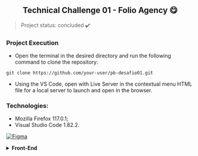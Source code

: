 <h2 align="center">Technical Challenge 01 - Folio Agency 😋</h2>

> Project status: concluded ✔️

<h3 <h1 align="left">Project Execution</h3>

- Open the terminal in the desired directory and run the following command to clone the repository:

```
git clone https://github.com/your-user/pb-desafio01.git
```

- Using the VS Code, open with Live Server in the contextual menu HTML file for a local server to launch and open in the browser.

### Technologies:
  - Mozilla Firefox 117.0.1;
  - Visual Studio Code 1.82.2.

[![Figma](https://img.shields.io/badge/-Figma-F24E1E?style=for-the-badge&logo=data:image/png;base64,iVBORw0KGgoAAAANSUhEUgAAACAAAAAgCAQAAADZc7J/AAAAm0lEQVR42mP8/wdAJoVFRoQ/6gHxA6UUZFC6IHHABoAfFJowAxAkSt6gzAgUAoRQ1E3CBh8gADbVnBAqQAQZHI5AeCjggLcE6IwwMIsf7NAAB7u7wCpMxkRiQAAAABJRU5ErkJggg==&logoColor=white)](https://www.figma.com/file/L4GLHjNOrJSwxUt8QUx1TE/Desafio-01--Programa-de-Bolsa-React-20-05?type=design&node-id=0-320)

<details>
  <summary><b>Front-End</b></summary>
    <p>

| **Category** | **Technologies** |
| - | - |
**Frontend** | ![CSS3](https://img.shields.io/static/v1?label=&message=CSS3&color=1572B6&logo=css3&logoColor=FFFFFF) ![HTML](https://img.shields.io/static/v1?label=&message=HTML&color=E34F26&logo=html5&logoColor=FFFFFF) ![JavaScript](https://img.shields.io/badge/-JavaScript-F7DF1E?logo=javascript&logoColor=white)
